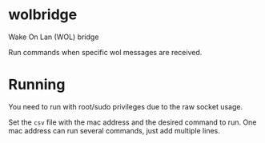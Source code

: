 # wolbridge
Wake On Lan (WOL) bridge

Run commands when specific wol messages are received.

# Running
You need to run with root/sudo privileges due to the raw socket usage.

Set the `csv` file with the mac address and the desired command to run. One mac address can run several commands, just add multiple lines.


